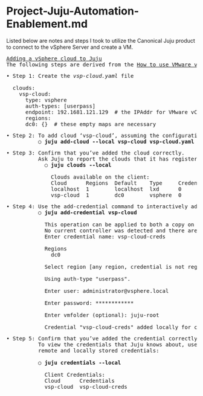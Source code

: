 # Project-Juju-Automation-Enablement.md

Listed below are notes and steps I took to utilize the Canonical Juju product to connect
to the vSphere Server and create a VM.

<pre>
<ins>Adding a vSphere cloud to Juju</ins>
The following steps are derived from the <a href="https://juju.is/docs/olm/vmware-vsphere">How to use VMware vSphere with Juju</a> web site.
</pre>

<pre>
• Step 1: Create the <em>vsp-cloud.yaml</em> file

  clouds:
    vsp-cloud:
      type: vsphere
      auth-types: [userpass]
      endpoint: 192.1681.121.129  # the IPAddr for VMware vCenter Server
      regions:
      dc0: {}  # these empty maps are necessary
</pre>

<pre>
• Step 2: To add cloud ‘vsp-cloud’, assuming the configuration file is vsp-cloud.yaml in the current directory, we would run:
          ○ <strong>juju add-cloud --local vsp-cloud vsp-cloud.yaml</strong>
</pre>

<pre>
• Step 3: Confirm that you’ve added the cloud correctly.
          Ask Juju to report the clouds that it has registered:
            ○ <strong>juju clouds --local</strong>

              Clouds available on the client:
              Cloud      Regions  Default    Type     Credentials  Source    Description
              localhost  1        localhost  lxd      0            built-in  LXD Container Hypervisor
              vsp-cloud  1        dc0        vsphere  0            local
</pre>

<pre>
• Step 4: Use the add-credential command to interactively add your credentials to the new cloud:
          ○ <strong>juju add-credential vsp-cloud</strong>

            This operation can be applied to both a copy on this client and to the one on a controller.
            No current controller was detected and there are no registered controllers on this client: either bootstrap one or register one.
            Enter credential name: vsp-cloud-creds

            Regions
              dc0

            Select region [any region, credential is not region specific]: dc0

            Using auth-type "userpass".

            Enter user: administrator@vsphere.local

            Enter password: ************

            Enter vmfolder (optional): juju-root

            Credential "vsp-cloud-creds" added locally for cloud "vsp-cloud".
</pre>

<pre>
• Step 5: Confirm that you’ve added the credential correctly
          To view the credentials that Juju knows about, use the credentials command and inspect both
          remote and locally stored credentials:

          ○ <strong>juju credentials --local</strong>

            Client Credentials:
            Cloud      Credentials
            vsp-cloud  vsp-cloud-creds
